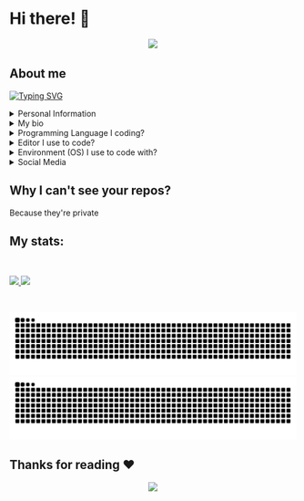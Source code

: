 # Hi there! 👋
<div align="center">
  <a href="https://discord.com/users/748799374628356126">
    <img src="https://lanyard.cnrad.dev/api/748799374628356126?theme=light&bg=F4BFC7&borderRadius=15px&animated=true&idleMessage=I%20am%20addicted%20to%20you%20(.%20%E2%9D%9B%20%E1%B4%97%20%E2%9D%9B.)">
  </a>
</div>

## About me

[![Typing SVG](https://readme-typing-svg.herokuapp.com?color=14b8e0&lines=Hi%2C+I'm+Dwong%231782;I'm+Front-end+Developer+from+VietNam;Bot%3A+Khánh%233451)](https://git.io/typing-svg)
<details><summary>Personal Information</summary>
<p>
  
- <p> Name : Duong Nguyen Khanh </p>
- <p> Date Of Birth : 15/8/2007 </p>

  </p>
</details>
<details><summary>My bio </summary>
<p>

- <img src="https://cdn.discordapp.com/attachments/820557032016969751/952436539118456882/flag-vietnam_1f1fb-1f1f3.png" alt="." width="16" height="16"/> A Vietnamese Student
- <img src="https://cdn.discordapp.com/emojis/952436840730861638.png" alt="." width="16" height="16"/> Front-end Developer 
- <img src="https://c.tenor.com/ShTnSrVLePQAAAAi/capoo-bugcat.gif" alt="."  width="16" height="16" /> I am 15 years old. 
- 🎮 I enjoy playing RTG, MOBA,  some lewd images <img src="https://cdn.discordapp.com/emojis/941332005352792174.png?size=20" alt="."/>    
  ↳ **Some games:** <img src="https://encrypted-tbn0.gstatic.com/images?q=tbn:ANd9GcRN7pWDDXphRvyJfoeaolPGvzSRKdljeDStcbhKca3QrThde0CcSZqF1X3u10FGtj5XMjQ&usqp=CAU" alt="." width="16" height="16"/> [League Of Legends](https://lienminh.garena.vn/), ...
   
</p>
</details>
<details><summary>Programming Language I coding?</summary>
<p>

- <img src="https://cdn.discordapp.com/emojis/932559343600156674.png?size=20" alt="." width="16" height="16"/> [NodeJS](https://nodejs.org/)
- <img src="https://raw.githubusercontent.com/brand-icons/brands/66a515d0afc1bdf9cd308a9ae8d85e1bd23a4d97/icons/color/python.svg" alt="." width="16" height="16"/> [Python (noob)](https://www.python.org/)
- <img src="https://cdn.discordapp.com/emojis/952439888337313802.png" alt="." width="16" height="16"/> C++ (noob)

</p>
</details>
<details><summary>Editor I use to code?</summary>
<p>

- <img src="https://upload.wikimedia.org/wikipedia/commons/thumb/9/9a/Visual_Studio_Code_1.35_icon.svg/2048px-Visual_Studio_Code_1.35_icon.svg.png" alt="." width="16" height="16"/> [Visual Studio Code](https://code.visualstudio.com/)
</p>
</details>
<details><summary>Environment (OS) I use to code with?</summary>
<p>

- <img src="https://cdn.discordapp.com/emojis/922822128724762634.png" alt="." width="16" height="16"/> [Windows (10/11)](https://www.microsoft.com/vi-vn/windows/windows-11?r=1)

</p>
</details>
<details><summary>Social Media</summary>
<p>

- <img src="https://cdn.discordapp.com/emojis/941635070492553216.png" alt="." width="16" height="16"/> [Discord: LCS Dwong#2027](https://discord.com/users/748799374628356126)
- <img src="https://static.vecteezy.com/system/resources/previews/003/572/436/original/illustration-of-website-icon-free-free-vector.jpg" alt="." width="16" height="16"/> [Website: My Linktree ](https://khanhtree.tk)
</p>
</details>

## Why I can't see your repos?

Because they're private

## My stats:

<br/>
<p align="left">
  <a href="/">
  <img width="49.5%" src="https://github-readme-stats.vercel.app/api?username=kduongnguyen07&theme=dracula&show_icons=true" />
    <img width="49.5%" src="https://github-readme-streak-stats.herokuapp.com/?user=kduongnguyen07&theme=dracula&hide_border=true" />
  </a>
</p>
<br>

![github contribution grid snake animation](https://raw.githubusercontent.com/aiko-chan-ai/aiko-chan-ai/output/github-contribution-grid-snake-dark.svg#gh-dark-mode-only)![github contribution grid snake animation](https://raw.githubusercontent.com/aiko-chan-ai/aiko-chan-ai/output/github-contribution-grid-snake.svg#gh-light-mode-only)


## Thanks for reading ❤️
<div align ="center">
  <img src="https://c.tenor.com/IlCvc8FeFKYAAAAi/capoo-bugcat.gif">
</div>

